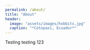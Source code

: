 ```yaml
---
permalink: /about/
title: "About"
header:
  image: "assets/images/hobbits.jpg"
  caption: "*Cotopaxi, Ecuador*"
---
```



Testing testing 123
